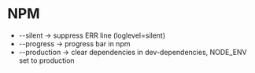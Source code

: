 # NPM
- --silent -> suppress ERR line (loglevel=silent)
- --progress -> progress bar in npm
- --production -> clear dependencies in dev-dependencies, NODE_ENV set to production
